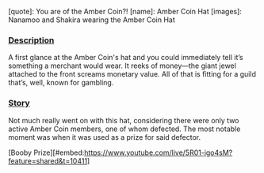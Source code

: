 [chapter]: null
[quote]:   You are of the Amber Coin?!
[name]:    Amber Coin Hat
[images]:  Nanamoo and Shakira wearing the Amber Coin Hat

### <u>Description</u> 
A first glance at the Amber Coin's hat and you could immediately tell it’s something a merchant would wear. It reeks of money—the giant jewel attached to the front screams monetary value. All of that is fitting for a guild that’s, well, known for gambling.

### <u>Story</u> 
Not much really went on with this hat, considering there were only two active Amber Coin members, one of whom defected. The most notable moment was when it was used as a prize for said defector.

[Booby Prize][#embed:https://www.youtube.com/live/5R01-igo4sM?feature=shared&t=10411]